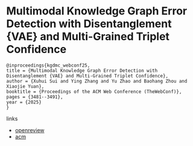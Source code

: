 # Multimodal Knowledge Graph Error Detection with Disentanglement {VAE} and Multi-Grained Triplet Confidence

```
@inproceedings{kgdmc_webconf25,
title = {Multimodal Knowledge Graph Error Detection with Disentanglement {VAE} and Multi-Grained Triplet Confidence},
author = {Xuhui Sui and Ying Zhang and Yu Zhao and Baohang Zhou and Xiaojie Yuan},
booktitle = {Proceedings of the ACM Web Conference (TheWebConf)},
pages = {3481--3491},
year = {2025}
}
```

links
- [openreview](https://openreview.net/forum?id=hKxi3KoSO2)
- [acm](https://dl.acm.org/doi/10.1145/3696410.3714813)

